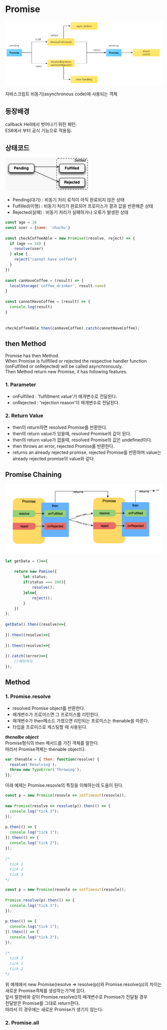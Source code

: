 # Promise

![](/resource/img/javascript/promise.png)

자바스크립트 비동기(asynchronous code)에 사용되는 객체<br>


## 등장배경
callback Hell에서 벗어나기 위한 패턴.<br>
ES6에서 부터 공식 기능으로 적용됨.


## 상태코드
![](/resource/img/javascript/promiseStatus.jpg)

- Pending(대기) : 비동기 처리 로직이 아직 완료되지 않은 상태
- Fulfilled(이행) : 비동기 처리가 완료되어 프로미스가 결과 값을 반환해준 상태
- Rejected(실패) : 비동기 처리가 실패하거나 오류가 발생한 상태


~~~ js
const age = 10
const user = {name: 'chuchu'}

const checkCoffeeAble = new Promise((resolve, reject) => {
  if (age >= 18) {
    resolve(user)
  } else {
    reject("cannot have coffee")
  }
})

const canHaveCoffee = (result) => {
  localStorage('coffee_drinker', result.name)
}

const cannotHaveCoffee = (result) => {
  console.log(result)
}


checkCoffeeAble.then(canHaveCoffee).catch(cannotHaveCoffee);
~~~


## then Method
Promise has then Method.<br/>
When Promise is fullfilled or rejected the respective handler function (onFulfilled or onRejected) will be called asynchronously.<br>
Then Method return new Promise, it has following features.


### 1. Parameter
- onFulfilled : 'fulfillment value'가 매개변수로 전달된다.
- onRejected  : 'rejection reason'이 매개변수로 전달된다.
### 2. Return Value
- then이 return하면 resolved Promise를 반환한다.
- then의 return value가 있을때, resolved Promise의 값이 된다.
- then의 return value가 없을때, resolved Promise의 값은 undefined이다.
- then throws an error, rejected Promise를 반환한다.
- returns an already rejected promise, rejected Promise를 반환하며 value는 already rejected promise의 value와 같다.


## Promise Chaining
![](/resource/img/javascript/promiseChain.png)
~~~ js
let getData = ()=>{

    return new Pomise({
        let status;
        if(status === 200){
            resolve();
        }else{
            reject();
        }
    })
};

getData().then((resolve)=>{

}).then((resolve)=>{
    
}).then((resolve)=>{
    
}).catch((error)=>{
    //예외처리
});
~~~






## Method

### 1. Promise.resolve
- resolved Promise object를 반환한다.
- 매개변수가 프로미스면 그 프로미스를 리턴한다.
- 매개변수가 then메소드 가졌으면 리턴되는 프로미스는 thenable을 따른다.
- 타입을 프로미스로 캐스팅할 때 사용된다.

***thenalbe object***<br>
Promise형식의 then 메서드를 가진 객체를 말한다.<br>
따라서 Promise객체는 thenable object다.
``` js
var thenable = { then: function(resolve) {
  resolve('Resolving');
  throw new TypeError('Throwing');
}};
```


아래 예제는 Promise.resovle의 특징을 이해하는데 도움이 된다.
``` js
const p = new Promise(resovle => setTimeout(resovle));

new Promise(resolve => resolve(p)).then(() => {
  console.log("tick 3");
});

p.then(() => {
  console.log("tick 1");
}).then(() => {
  console.log("tick 2");
});

/*
  tick 1
  tick 2
  tick 3
*/
```


``` js
const p = new Promise(resovle => setTimeout(resovle));

Promise.resolve(p).then(() => {
  console.log("tick 3");
});

p.then(() => {
  console.log("tick 1");
}).then(() => {
  console.log("tick 2");
});

/*
  tick 3
  tick 1
  tick 2
*/
```

위 예제에서 
new Promise(resolve => resolve(p))와 Promise.resolve(p)의 차이는 <br/>
새로운 Promise객체를 생성하는가?에 있다.<br/>
앞서 말한바와 같이 Promise.resolve()의 매개변수로 Promise가 전달될 경우<br/>
전달받은 Promise를 그대로 return한다.<br/>
따라서 이 경우에는 새로운 Promise가 생기지 않는다.



### 2. Promise.all

